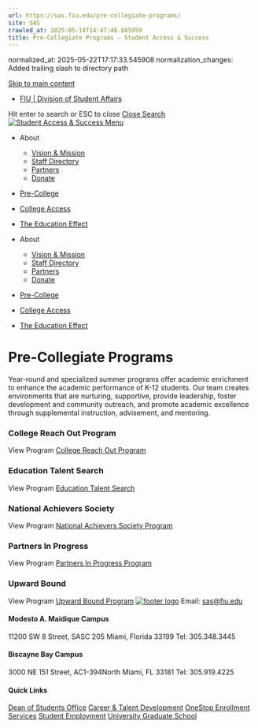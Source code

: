 ```yaml
---
url: https://sas.fiu.edu/pre-collegiate-programs/
site: SAS
crawled_at: 2025-05-14T14:47:48.885959
title: Pre-Collegiate Programs – Student Access & Success
---
```

normalized_at: 2025-05-22T17:17:33.545908
normalization_changes: Added trailing slash to directory path

[Skip to main content](https://sas.fiu.edu/pre-collegiate-programs/#ajax-content-wrap)
  * [FIU | Division of Student Affairs](https://studentaffairs.fiu.edu)


Hit enter to search or ESC to close
[Close Search ](https://sas.fiu.edu/pre-collegiate-programs/)
[ ![Student Access & Success](https://sas.fiu.edu/wp-content/uploads/2016/09/logo.png) ](https://sas.fiu.edu)
[ Menu ](https://sas.fiu.edu/pre-collegiate-programs/#mobile-menu)
  * About
    * [Vision & Mission](https://sas.fiu.edu/vision-mission/)
    * [Staff Directory](https://sas.fiu.edu/staff/)
    * [Partners](https://sas.fiu.edu/partners/)
    * [Donate](https://ignite.fiu.edu/give-now/giving-opportunities/units-and-divisions/student-access-and-success/support-the-mission/index.html)
  * [Pre-College](https://sas.fiu.edu/pre-collegiate-programs/)
  * [College Access](https://sas.fiu.edu/college-access/)
  * [The Education Effect](https://sas.fiu.edu/edeffect/)


  * About
    * [Vision & Mission](https://sas.fiu.edu/vision-mission/)
    * [Staff Directory](https://sas.fiu.edu/staff/)
    * [Partners](https://sas.fiu.edu/partners/)
    * [Donate](https://ignite.fiu.edu/give-now/giving-opportunities/units-and-divisions/student-access-and-success/support-the-mission/index.html)
  * [Pre-College](https://sas.fiu.edu/pre-collegiate-programs/)
  * [College Access](https://sas.fiu.edu/college-access/)
  * [The Education Effect](https://sas.fiu.edu/edeffect/)


# Pre-Collegiate Programs
Year-round and specialized summer programs offer academic enrichment to enhance the academic performance of K-12 students. Our team creates environments that are nurturing, supportive, provide leadership, foster development and community outreach, and promote academic excellence through supplemental instruction, advisement, and mentoring.
### College Reach Out Program
View Program
[College Reach Out Program](https://sas.fiu.edu/crop/)
### Education Talent Search
View Program
[Education Talent Search](https://sas.fiu.edu/ets/)
### National Achievers Society
View Program
[National Achievers Society Program](https://sas.fiu.edu/nas/)
### Partners In Progress
View Program
[Partners In Progress Program](https://sas.fiu.edu/pip/)
### Upward Bound
View Program
[Upward Bound Program](https://sas.fiu.edu/upward-bound/)
[![footer logo](http://sas.fiu.edu/wp-content/uploads/2016/12/logo-footer.png)](http://fiu.edu)
Email: sas@fiu.edu
#### Modesto A. Maidique Campus
11200 SW 8 Street, SASC 205 Miami, Florida 33199
Tel: 305.348.3445
#### Biscayne Bay Campus
3000 NE 151 Street, AC1-394North Miami, FL 33181
Tel: 305.919.4225
#### Quick Links
[Dean of Students Office](https://dasa.fiu.edu/all-departments/dean-of-students/) [Career & Talent Development](https://career.fiu.edu/) [OneStop Enrollment Services](http://onestop.fiu.edu/) [Student Employment](https://hr.fiu.edu/prospective-employees/) [University Graduate School](http://gradschool.fiu.edu/)
